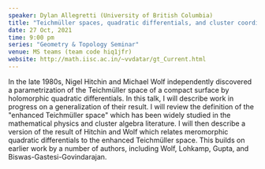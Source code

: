 ```yaml
---
speaker: Dylan Allegretti (University of British Columbia) 
title: "Teichmüller spaces, quadratic differentials, and cluster coordinates"
date: 27 Oct, 2021
time: 9:00 pm
series: "Geometry & Topology Seminar"
venue: MS teams (team code hiq1jfr)
website: http://math.iisc.ac.in/~vvdatar/gt_Current.html
---
```


 In the late 1980s, Nigel Hitchin and Michael Wolf independently discovered a parametrization of the Teichmüller space of a compact surface by holomorphic 
 quadratic differentials. In this talk, I will describe work in progress on a generalization of their result. I will review the definition of the 
 "enhanced Teichmüller space" which has been widely studied in the mathematical physics and cluster algebra literature. I will then describe a version of the 
 result of Hitchin and Wolf which relates meromorphic quadratic differentials to the enhanced Teichmüller space. This builds on earlier work by a number of 
 authors, including Wolf, Lohkamp, Gupta, and Biswas-Gastesi-Govindarajan.
